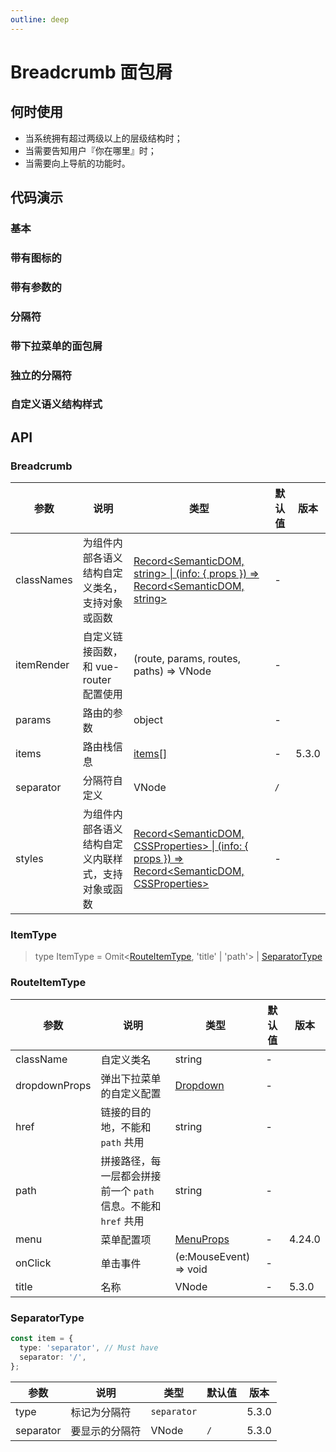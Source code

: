 ```yaml
---
outline: deep
---
```


# Breadcrumb 面包屑

## 何时使用

- 当系统拥有超过两级以上的层级结构时；
- 当需要告知用户『你在哪里』时；
- 当需要向上导航的功能时。

## 代码演示

### 基本

<demo vue="breadcrumb/basic.vue"></demo>

### 带有图标的

<demo vue="breadcrumb/withIcon.vue"></demo>

### 带有参数的

<demo vue="breadcrumb/withParams.vue"></demo>

### 分隔符

<demo vue="breadcrumb/separator.vue"></demo>

### 带下拉菜单的面包屑

<demo vue="breadcrumb/overlay.vue"></demo>

### 独立的分隔符

<demo vue="breadcrumb/separator-component.vue"></demo>

### 自定义语义结构样式

<demo vue="breadcrumb/style-class.vue"></demo>

## API

### Breadcrumb

| 参数 | 说明 | 类型 | 默认值 | 版本 |
| --- | --- | --- | --- | --- |
| classNames | 为组件内部各语义结构自定义类名，支持对象或函数 | [Record<SemanticDOM, string> \| (info: { props }) => Record<SemanticDOM, string>](#semantic-dom) | - |  |
| itemRender | 自定义链接函数，和 vue-router 配置使用 | (route, params, routes, paths) => VNode | - |  |
| params | 路由的参数 | object | - |  |
| items | 路由栈信息 | [items\[\]](#itemtype) | - | 5.3.0 |
| separator | 分隔符自定义 | VNode | `/` |  |
| styles | 为组件内部各语义结构自定义内联样式，支持对象或函数 | [Record<SemanticDOM, CSSProperties> \| (info: { props }) => Record<SemanticDOM, CSSProperties>](#semantic-dom) | - |  |

### ItemType

> type ItemType = Omit<[RouteItemType](#routeitemtype), 'title' | 'path'> | [SeparatorType](#separatortype)

### RouteItemType

| 参数 | 说明 | 类型 | 默认值 | 版本 |
| --- | --- | --- | --- | --- |
| className | 自定义类名 | string | - |  |
| dropdownProps | 弹出下拉菜单的自定义配置 | [Dropdown](/components/dropdown-cn) | - |  |
| href | 链接的目的地，不能和 `path` 共用 | string | - |  |
| path | 拼接路径，每一层都会拼接前一个 `path` 信息。不能和 `href` 共用 | string | - |  |
| menu | 菜单配置项 | [MenuProps](/components/menu-cn/#api) | - | 4.24.0 |
| onClick | 单击事件 | (e:MouseEvent) => void | - |  |
| title | 名称 | VNode | - | 5.3.0 |

### SeparatorType

```ts
const item = {
  type: 'separator', // Must have
  separator: '/',
};
```

| 参数      | 说明           | 类型        | 默认值 | 版本  |
| --------- | -------------- | ----------- | ------ | ----- |
| type      | 标记为分隔符   | `separator` |        | 5.3.0 |
| separator | 要显示的分隔符 | VNode   | `/`    | 5.3.0 |
